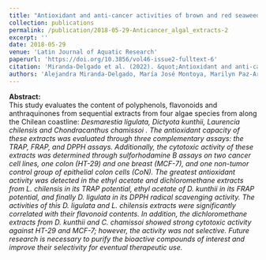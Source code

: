 ```yaml
---
title: "Antioxidant and anti-cancer activities of brown and red seaweed extracts from Chilean coasts"
collection: publications
permalink: /publication/2018-05-29-Anticancer_algal_extracts-2
excerpt: ''
date: 2018-05-29
venue: 'Latin Journal of Aquatic Research'
paperurl: 'https://doi.org/10.3856/vol46-issue2-fulltext-6'
citation: 'Miranda-Delgado et al. (2022). &quot;Antioxidant and anti-cancer activities of brown and red seaweed extracts from Chilean coasts.&quot; <i>Lat. Am. J. Aquat. Res</i>.  46(2): 301-313.'
authors: 'Alejandra Miranda-Delgado, María José Montoya, Marilyn Paz-Araos, Marco Mellado, Joan Villena, *Paulina. A. Arancibia*, Alejandro Madrid & Carlos Jara-Gutiérrez'
---
```

**Abstract:**\
This study evaluates the content of polyphenols, flavonoids and anthraquinones from sequential extracts from four algae species from along the Chilean coastline:  <i>Desmarestia ligulata, Dictyota kunthii, Laurencia chilensis <i> and <i> Chondracanthus chamissoi </i>. The antioxidant capacity of these extracts was evaluated through three complementary assays: the TRAP, FRAP, and DPPH assays. Additionally, the cytotoxic activity of these extracts was determined through sulforhodamine B assays on two cancer cell lines, one colon (HT-29) and one breast (MCF-7), and one non-tumor control group of epithelial colon cells (CoN). The greatest antioxidant activity was detected in the ethyl acetate and dichloromethane extracts from L. chilensis in its TRAP potential, ethyl acetate of D. kunthii in its FRAP potential, and finally D. ligulata in its DPPH radical scavenging activity. The activities of this D. ligulata and L. chilensis extracts were significantly correlated with their flavonoid contents. In addition, the dichloromethane extracts from D. kunthii and C. chamissoi showed strong cytotoxic activity against HT-29 and MCF-7; however, the activity was not selective. Future research is necessary to purify the bioactive compounds of interest and improve their selectivity for eventual therapeutic use.